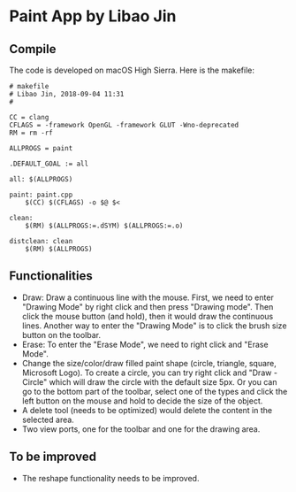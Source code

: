 # Paint App by Libao Jin

## Compile

The code is developed  on macOS High Sierra. Here is the makefile:

```
# makefile
# Libao Jin, 2018-09-04 11:31
#

CC = clang
CFLAGS = -framework OpenGL -framework GLUT -Wno-deprecated
RM = rm -rf

ALLPROGS = paint

.DEFAULT_GOAL := all

all: $(ALLPROGS)

paint: paint.cpp
	$(CC) $(CFLAGS) -o $@ $<

clean:
	$(RM) $(ALLPROGS:=.dSYM) $(ALLPROGS:=.o)

distclean: clean
	$(RM) $(ALLPROGS)
```

## Functionalities

* Draw: Draw a continuous line with the mouse. First, we need to enter "Drawing Mode" by right click and then press "Drawing mode". Then click the mouse button (and hold), then it would draw the continuous lines. Another way to enter the "Drawing Mode" is to click the brush size button on the toolbar.
* Erase: To enter the "Erase Mode", we need to right click and "Erase Mode".
* Change the size/color/draw filled paint shape (circle, triangle, square, Microsoft Logo). To create a circle, you can try right click and "Draw - Circle" which will draw the circle with the default size 5px. Or you can go to the bottom part of the toolbar, select one of the types and click the left button on the mouse and hold to decide the size of the object.
* A delete tool (needs to be optimized) would delete the content in the selected area.
* Two view ports, one for the toolbar and one for the drawing area.

## To be improved

* The reshape functionality needs to be improved.

